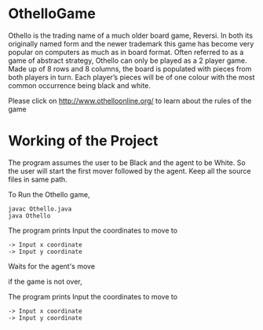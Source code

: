 # OthelloGame
Othello is the trading name of a much older board game, Reversi. In both its originally named form and the newer trademark this game has become very popular on computers as much as in board format. Often referred to as a game of abstract strategy, Othello can only be played as a 2 player game. Made up of 8 rows and 8 columns, the board is populated with pieces from both players in turn. Each player’s pieces will be of one colour with the most common occurrence being black and white.

Please click on http://www.othelloonline.org/ to learn about the rules of the game

# Working of the Project
The program assumes the user to be Black and the agent to be White. So the user will start the first mover followed by the agent. Keep all the source files in same path.

To Run the Othello game,
	
	javac Othello.java
	java Othello

The program prints Input the coordinates to move to
	
	-> Input x coordinate
	-> Input y coordinate

Waits for the agent's move	
	
if the game is not over,

The program prints Input the coordinates to move to
	
	-> Input x coordinate
	-> Input y coordinate

